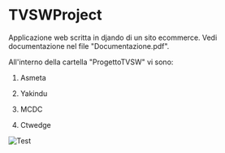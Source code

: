 # TVSWProject
Applicazione web scritta in djando di un sito ecommerce. Vedi documentazione nel file "Documentazione.pdf".

All'interno della cartella "ProgettoTVSW" vi sono:

1) Asmeta

2) Yakindu

3) MCDC

4) Ctwedge

![Test](https://github.com/SudatiSimone/TVSWProject/workflows/Django/badge.svg?branch=master&event=push)
